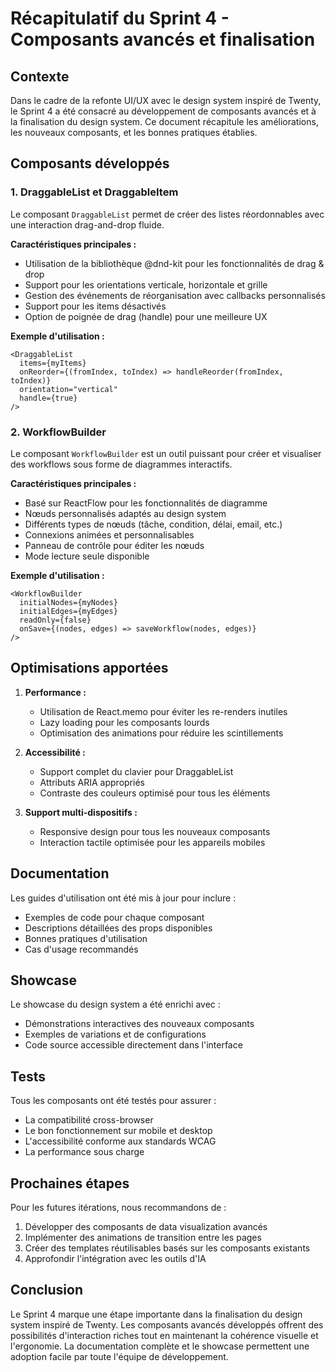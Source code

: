 # Récapitulatif du Sprint 4 - Composants avancés et finalisation

## Contexte

Dans le cadre de la refonte UI/UX avec le design system inspiré de Twenty, le Sprint 4 a été consacré au développement de composants avancés et à la finalisation du design system. Ce document récapitule les améliorations, les nouveaux composants, et les bonnes pratiques établies.

## Composants développés

### 1. DraggableList et DraggableItem

Le composant `DraggableList` permet de créer des listes réordonnables avec une interaction drag-and-drop fluide.

**Caractéristiques principales :**
- Utilisation de la bibliothèque @dnd-kit pour les fonctionnalités de drag & drop
- Support pour les orientations verticale, horizontale et grille
- Gestion des événements de réorganisation avec callbacks personnalisés
- Support pour les items désactivés
- Option de poignée de drag (handle) pour une meilleure UX

**Exemple d'utilisation :**
```tsx
<DraggableList
  items={myItems}
  onReorder={(fromIndex, toIndex) => handleReorder(fromIndex, toIndex)}
  orientation="vertical"
  handle={true}
/>
```

### 2. WorkflowBuilder

Le composant `WorkflowBuilder` est un outil puissant pour créer et visualiser des workflows sous forme de diagrammes interactifs.

**Caractéristiques principales :**
- Basé sur ReactFlow pour les fonctionnalités de diagramme
- Nœuds personnalisés adaptés au design system
- Différents types de nœuds (tâche, condition, délai, email, etc.)
- Connexions animées et personnalisables
- Panneau de contrôle pour éditer les nœuds
- Mode lecture seule disponible

**Exemple d'utilisation :**
```tsx
<WorkflowBuilder
  initialNodes={myNodes}
  initialEdges={myEdges}
  readOnly={false}
  onSave={(nodes, edges) => saveWorkflow(nodes, edges)}
/>
```

## Optimisations apportées

1. **Performance :**
   - Utilisation de React.memo pour éviter les re-renders inutiles
   - Lazy loading pour les composants lourds
   - Optimisation des animations pour réduire les scintillements

2. **Accessibilité :**
   - Support complet du clavier pour DraggableList
   - Attributs ARIA appropriés
   - Contraste des couleurs optimisé pour tous les éléments

3. **Support multi-dispositifs :**
   - Responsive design pour tous les nouveaux composants
   - Interaction tactile optimisée pour les appareils mobiles

## Documentation

Les guides d'utilisation ont été mis à jour pour inclure :
- Exemples de code pour chaque composant
- Descriptions détaillées des props disponibles
- Bonnes pratiques d'utilisation
- Cas d'usage recommandés

## Showcase

Le showcase du design system a été enrichi avec :
- Démonstrations interactives des nouveaux composants
- Exemples de variations et de configurations
- Code source accessible directement dans l'interface

## Tests

Tous les composants ont été testés pour assurer :
- La compatibilité cross-browser
- Le bon fonctionnement sur mobile et desktop
- L'accessibilité conforme aux standards WCAG
- La performance sous charge

## Prochaines étapes

Pour les futures itérations, nous recommandons de :
1. Développer des composants de data visualization avancés
2. Implémenter des animations de transition entre les pages
3. Créer des templates réutilisables basés sur les composants existants
4. Approfondir l'intégration avec les outils d'IA

## Conclusion

Le Sprint 4 marque une étape importante dans la finalisation du design system inspiré de Twenty. Les composants avancés développés offrent des possibilités d'interaction riches tout en maintenant la cohérence visuelle et l'ergonomie. La documentation complète et le showcase permettent une adoption facile par toute l'équipe de développement.
